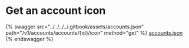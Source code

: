 # Get an account icon

{% swagger src="../../../../.gitbook/assets/accounts.json" path="/v1/accounts/accounts/{id}/icon" method="get" %}
[accounts.json](../../../../.gitbook/assets/accounts.json)
{% endswagger %}
